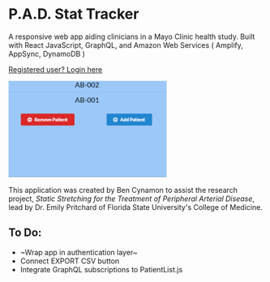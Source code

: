 # P.A.D. Stat Tracker
A responsive web app aiding clinicians in a Mayo Clinic health study.
Built with React JavaScript, GraphQL, and Amazon Web Services ( Amplify, AppSync, DynamoDB )

[Registered user? Login here](https://cynamonster.github.io/pad-stat-track)

![gif](pad-stat.gif "gif")

This application was created by Ben Cynamon to assist the research project, *Static Stretching for the Treatment of Peripheral Arterial Disease*, lead by Dr. Emily Pritchard of Florida State University's College of Medicine.

## To Do:
* ~Wrap app in authentication layer~
* Connect EXPORT CSV button 
* Integrate GraphQL subscriptions to PatientList.js
